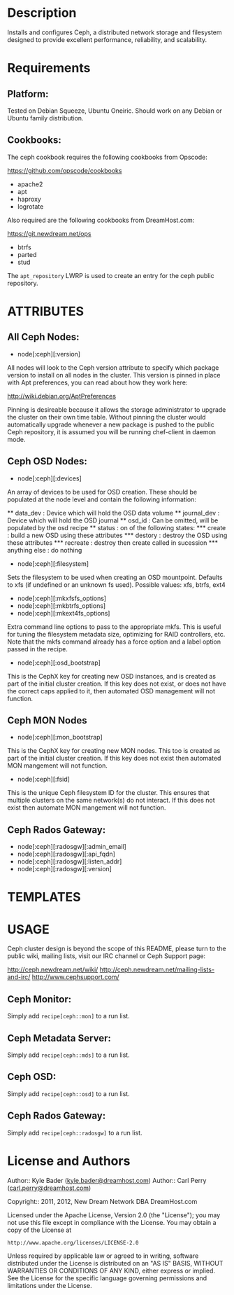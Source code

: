 Description
===========

Installs and configures Ceph, a distributed network storage and filesystem 
designed to provide excellent performance, reliability, and scalability.

Requirements
============

## Platform:

Tested on Debian Squeeze, Ubuntu Oneiric. Should work on any Debian or Ubuntu family
distribution.

## Cookbooks:

The ceph cookbook requires the following cookbooks from Opscode:

https://github.com/opscode/cookbooks

* apache2
* apt
* haproxy
* logrotate

Also required are the following cookbooks from DreamHost.com:

https://git.newdream.net/ops

* btrfs
* parted
* stud

The `apt_repository` LWRP is used to create an entry for the ceph public 
repository.

ATTRIBUTES
==========

## All Ceph Nodes:

* node[:ceph][:version]

All nodes will look to the Ceph version attribute to specify which package
version to install on all nodes in the cluster. This version is pinned in
place with Apt preferences, you can read about how they work here:

http://wiki.debian.org/AptPreferences

Pinning is desireable because it allows the storage administrator to upgrade
the cluster on their own time table. Without pinning the cluster would 
automatically upgrade whenever a new package is pushed to the public Ceph
repository, it is assumed you will be running chef-client in daemon mode.

## Ceph OSD Nodes:

* node[:ceph][:devices]

An array of devices to be used for OSD creation.  These should be populated
at the node level and contain the following information:

** data_dev : Device which will hold the OSD data volume
** journal_dev : Device which will hold the OSD journal
** osd_id : Can be omitted, will be populated by the osd recipe
** status : on of the following states:
*** create : build a new OSD using these attributes
*** destory : destroy the OSD using these attributes
*** recreate : destroy then create called in sucession
*** anything else : do nothing

* node[:ceph][:filesystem]

Sets the filesystem to be used when creating an OSD mountpoint. Defaults to
xfs (if undefined or an unknown fs used). Possible values: xfs, btrfs, ext4

* node[:ceph][:mkxfsfs_options]
* node[:ceph][:mkbtrfs_options]
* node[:ceph][:mkext4fs_options]

Extra command line options to pass to the appropriate mkfs.  This is useful
for tuning the filesystem metadata size, optimizing for RAID controllers,
etc.  Note that the mkfs command already has a force option and a label
option passed in the recipe.

* node[:ceph][:osd_bootstrap]

This is the CephX key for creating new OSD instances, and is created as
part of the initial cluster creation.  If this key does not exist, or
does not have the correct caps applied to it, then automated OSD
management will not function.

## Ceph MON Nodes

* node[:ceph][:mon_bootstrap]

This is the CephX key for creating new MON nodes.  This too is created
as part of the initial cluster creation.  If this key does not exist
then automated MON mangement will not function.

* node[:ceph][:fsid]

This is the unique Ceph filesystem ID for the cluster.  This ensures
that multiple clusters on the same network(s) do not interact.  If
this does not exist then automate MON mangement will not function.

## Ceph Rados Gateway:

* node[:ceph][:radosgw][:admin_email]
* node[:ceph][:radosgw][:api_fqdn]
* node[:ceph][:radosgw][:listen_addr]
* node[:ceph][:radosgw][:version]

TEMPLATES
=========

USAGE
=====

Ceph cluster design is beyond the scope of this README, please turn to the
public wiki, mailing lists, visit our IRC channel or Ceph Support page:

http://ceph.newdream.net/wiki/
http://ceph.newdream.net/mailing-lists-and-irc/
http://www.cephsupport.com/

## Ceph Monitor:

Simply add `recipe[ceph::mon]` to a run list.

## Ceph Metadata Server:

Simply add `recipe[ceph::mds]` to a run list.

## Ceph OSD:

Simply add `recipe[ceph::osd]` to a run list.

## Ceph Rados Gateway:

Simply add `recipe[ceph::radosgw]` to a run list.

License and Authors
===================

Author:: Kyle Bader (<kyle.bader@dreamhost.com>)
Author:: Carl Perry (<carl.perry@dreamhost.com>)

Copyright:: 2011, 2012, New Dream Network DBA DreamHost.com

Licensed under the Apache License, Version 2.0 (the "License");
you may not use this file except in compliance with the License.
You may obtain a copy of the License at

	http://www.apache.org/licenses/LICENSE-2.0

Unless required by applicable law or agreed to in writing, software
distributed under the License is distributed on an "AS IS" BASIS,
WITHOUT WARRANTIES OR CONDITIONS OF ANY KIND, either express or implied.
See the License for the specific language governing permissions and
limitations under the License.
